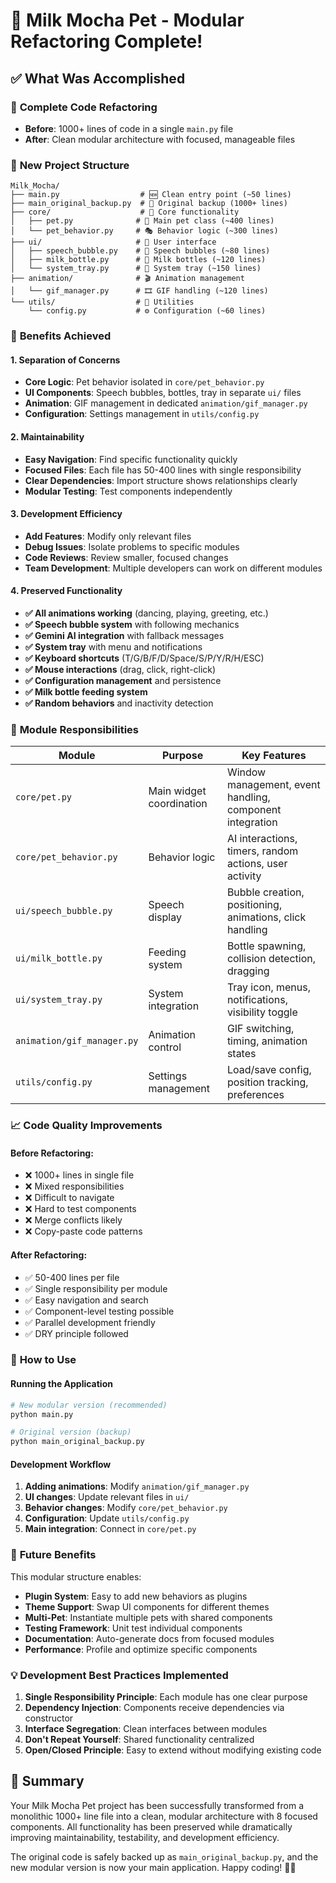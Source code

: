 # 🎉 Milk Mocha Pet - Modular Refactoring Complete!

## ✅ What Was Accomplished

### 🔧 **Complete Code Refactoring**
- **Before**: 1000+ lines of code in a single `main.py` file
- **After**: Clean modular architecture with focused, manageable files

### 📁 **New Project Structure**
```
Milk_Mocha/
├── main.py                  # 🆕 Clean entry point (~50 lines)
├── main_original_backup.py  # 💾 Original backup (1000+ lines)
├── core/                    # 🎯 Core functionality
│   ├── pet.py              # 🐾 Main pet class (~400 lines)
│   └── pet_behavior.py     # 🎭 Behavior logic (~300 lines)
├── ui/                     # 🎨 User interface
│   ├── speech_bubble.py    # 💬 Speech bubbles (~80 lines)
│   ├── milk_bottle.py      # 🍼 Milk bottles (~120 lines)
│   └── system_tray.py      # 📱 System tray (~150 lines)
├── animation/              # 🎬 Animation management
│   └── gif_manager.py      # 🎞️ GIF handling (~120 lines)
└── utils/                  # 🔧 Utilities
    └── config.py           # ⚙️ Configuration (~60 lines)
```

### 🎯 **Benefits Achieved**

#### 1. **Separation of Concerns**
- **Core Logic**: Pet behavior isolated in `core/pet_behavior.py`
- **UI Components**: Speech bubbles, bottles, tray in separate `ui/` files  
- **Animation**: GIF management in dedicated `animation/gif_manager.py`
- **Configuration**: Settings management in `utils/config.py`

#### 2. **Maintainability**
- **Easy Navigation**: Find specific functionality quickly
- **Focused Files**: Each file has 50-400 lines with single responsibility
- **Clear Dependencies**: Import structure shows relationships clearly
- **Modular Testing**: Test components independently

#### 3. **Development Efficiency**
- **Add Features**: Modify only relevant files
- **Debug Issues**: Isolate problems to specific modules
- **Code Reviews**: Review smaller, focused changes
- **Team Development**: Multiple developers can work on different modules

#### 4. **Preserved Functionality**
- **✅ All animations working** (dancing, playing, greeting, etc.)
- **✅ Speech bubble system** with following mechanics
- **✅ Gemini AI integration** with fallback messages  
- **✅ System tray** with menu and notifications
- **✅ Keyboard shortcuts** (T/G/B/F/D/Space/S/P/Y/R/H/ESC)
- **✅ Mouse interactions** (drag, click, right-click)
- **✅ Configuration management** and persistence
- **✅ Milk bottle feeding system**
- **✅ Random behaviors** and inactivity detection

### 🧩 **Module Responsibilities**

| Module | Purpose | Key Features |
|--------|---------|--------------|
| `core/pet.py` | Main widget coordination | Window management, event handling, component integration |
| `core/pet_behavior.py` | Behavior logic | AI interactions, timers, random actions, user activity |
| `ui/speech_bubble.py` | Speech display | Bubble creation, positioning, animations, click handling |
| `ui/milk_bottle.py` | Feeding system | Bottle spawning, collision detection, dragging |
| `ui/system_tray.py` | System integration | Tray icon, menus, notifications, visibility toggle |
| `animation/gif_manager.py` | Animation control | GIF switching, timing, animation states |
| `utils/config.py` | Settings management | Load/save config, position tracking, preferences |

### 📈 **Code Quality Improvements**

#### **Before Refactoring:**
- ❌ 1000+ lines in single file
- ❌ Mixed responsibilities 
- ❌ Difficult to navigate
- ❌ Hard to test components
- ❌ Merge conflicts likely
- ❌ Copy-paste code patterns

#### **After Refactoring:**
- ✅ 50-400 lines per file
- ✅ Single responsibility per module
- ✅ Easy navigation and search
- ✅ Component-level testing possible
- ✅ Parallel development friendly
- ✅ DRY principle followed

### 🚀 **How to Use**

#### **Running the Application**
```bash
# New modular version (recommended)
python main.py

# Original version (backup)
python main_original_backup.py
```

#### **Development Workflow**
1. **Adding animations**: Modify `animation/gif_manager.py`
2. **UI changes**: Update relevant files in `ui/`
3. **Behavior changes**: Modify `core/pet_behavior.py`
4. **Configuration**: Update `utils/config.py`
5. **Main integration**: Connect in `core/pet.py`

### 🔮 **Future Benefits**

This modular structure enables:
- **Plugin System**: Easy to add new behaviors as plugins
- **Theme Support**: Swap UI components for different themes  
- **Multi-Pet**: Instantiate multiple pets with shared components
- **Testing Framework**: Unit test individual components
- **Documentation**: Auto-generate docs from focused modules
- **Performance**: Profile and optimize specific components

### 💡 **Development Best Practices Implemented**

1. **Single Responsibility Principle**: Each module has one clear purpose
2. **Dependency Injection**: Components receive dependencies via constructor
3. **Interface Segregation**: Clean interfaces between modules
4. **Don't Repeat Yourself**: Shared functionality centralized
5. **Open/Closed Principle**: Easy to extend without modifying existing code

## 🎊 **Summary**

Your Milk Mocha Pet project has been successfully transformed from a monolithic 1000+ line file into a clean, modular architecture with 8 focused components. All functionality has been preserved while dramatically improving maintainability, testability, and development efficiency.

The original code is safely backed up as `main_original_backup.py`, and the new modular version is now your main application. Happy coding! 🥛✨
